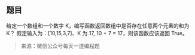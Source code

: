 ## 题目

给定一个数组和一个数字 K，编写函数返回数组中是否存在任意两个元素的和为 K？
假定输入为：[10,15,3,7]、K 为 17, 10 + 7 = 17，则该函数应该返回 True。

> 来源：微信公众号每天一道编程题
